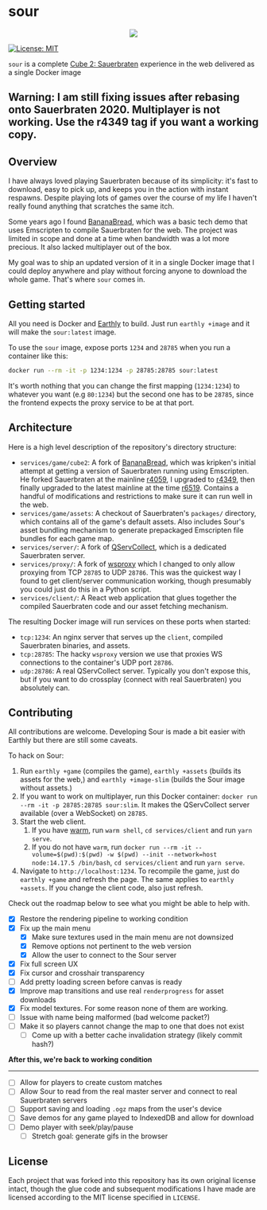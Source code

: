 # sour
<p align="center">
  <img src="gh-assets/header.gif">
</p>

[![License:
MIT](https://img.shields.io/badge/License-MIT-yellow.svg)](https://opensource.org/licenses/MIT)

`sour` is a complete [Cube 2: Sauerbraten](http://sauerbraten.org/) experience in the web delivered as a single Docker image

## Warning: I am still fixing issues after rebasing onto Sauerbraten 2020. Multiplayer is not working. Use the r4349 tag if you want a working copy.

## Overview

I have always loved playing Sauerbraten because of its simplicity: it's fast to download, easy to pick up, and keeps you in the action with instant respawns. Despite playing lots of games over the course of my life I haven't really found anything that scratches the same itch.

Some years ago I found [BananaBread](https://github.com/kripken/BananaBread), which was a basic tech demo that uses Emscripten to compile Sauerbraten for the web. The project was limited in scope and done at a time when bandwidth was a lot more precious. It also lacked multiplayer out of the box.

My goal was to ship an updated version of it in a single Docker image that I could deploy anywhere and play without forcing anyone to download the whole game. That's where `sour` comes in.

## Getting started

All you need is Docker and [Earthly](https://earthly.dev/) to build. Just run `earthly +image` and it will make the `sour:latest` image.

To use the `sour` image, expose ports `1234` and `28785` when you run a container like this:

```bash
docker run --rm -it -p 1234:1234 -p 28785:28785 sour:latest
```

It's worth nothing that you can change the first mapping (`1234:1234`) to whatever you want (e.g `80:1234`) but the second one has to be `28785`, since the frontend expects the proxy service to be at that port.

## Architecture

Here is a high level description of the repository's directory structure:
* `services/game/cube2`: A fork of [BananaBread](https://github.com/kripken/BananaBread), which was kripken's initial attempt at getting a version of Sauerbraten running using Emscripten. He forked Sauerbraten at the mainline [r4059](https://sourceforge.net/p/sauerbraten/code/4059), I upgraded to [r4349](https://sourceforge.net/p/sauerbraten/code/4349), then finally upgraded to the latest mainline at the time [r6519](https://sourceforge.net/p/sauerbraten/code/6519). Contains a handful of modifications and restrictions to make sure it can run well in the web.
* `services/game/assets`: A checkout of Sauerbraten's `packages/` directory, which contains all of the game's default assets. Also includes Sour's asset bundling mechanism to generate prepackaged Emscripten file bundles for each game map.
* `services/server/`: A fork of [QServCollect](https://github.com/deathstar/QServCollect), which is a dedicated Sauerbraten server.
* `services/proxy/`: A fork of [wsproxy](https://github.com/FWGS/wsproxy) which I changed to only allow proxying from TCP `28785` to UDP `28786`. This was the quickest way I found to get client/server communication working, though presumably you could just do this in a Python script.
* `services/client/`: A React web application that glues together the compiled Sauerbraten code and our asset fetching mechanism.

The resulting Docker image will run services on these ports when started:
* `tcp:1234`: An nginx server that serves up the `client`, compiled Sauerbraten binaries, and assets.
* `tcp:28785`: The hacky `wsproxy` version we use that proxies WS connections to the container's UDP port `28786`.
* `udp:28786`: A real QServCollect server. Typically you don't expose this, but if you want to do crossplay (connect with real Sauerbraten) you absolutely can.

## Contributing

All contributions are welcome. Developing Sour is made a bit easier with Earthly but there are still some caveats.

To hack on Sour:
1. Run `earthly +game` (compiles the game), `earthly +assets` (builds its assets for the web,) and `earthly +image-slim` (builds the Sour image without assets.)
2. If you want to work on multiplayer, run this Docker container: `docker run --rm -it -p 28785:28785 sour:slim`. It makes the QServCollect server available (over a WebSocket) on `28785`.
3. Start the web client.
    1. If you have [warm](https://github.com/cfoust/warm/blob/master/warm), run `warm shell`, `cd services/client` and run `yarn serve`.
    2. If you do not have `warm`, run `docker run --rm -it --volume=$(pwd):$(pwd) -w $(pwd) --init --network=host node:14.17.5 /bin/bash`, `cd services/client` and run `yarn serve`.
4. Navigate to `http://localhost:1234`. To recompile the game, just do `earthly +game` and refresh the page. The same applies to `earthly +assets`. If you change the client code, also just refresh.

Check out the roadmap below to see what you might be able to help with.

* [X] Restore the rendering pipeline to working condition
* [X] Fix up the main menu
  * [X] Make sure textures used in the main menu are not downsized
  * [X] Remove options not pertinent to the web version
  * [X] Allow the user to connect to the Sour server
* [X] Fix full screen UX
* [X] Fix cursor and crosshair transparency
* [ ] Add pretty loading screen before canvas is ready
* [X] Improve map transitions and use real `renderprogress` for asset downloads
* [X] Fix model textures. For some reason none of them are working.
* [ ] Issue with name being malformed (bad welcome packet?)
* [ ] Make it so players cannot change the map to one that does not exist
  * [ ] Come up with a better cache invalidation strategy (likely commit hash?)

**After this, we're back to working condition**

---

* [ ] Allow for players to create custom matches
* [ ] Allow Sour to read from the real master server and connect to real Sauerbraten servers
* [ ] Support saving and loading `.ogz` maps from the user's device
* [ ] Save demos for any game played to IndexedDB and allow for download
* [ ] Demo player with seek/play/pause
  * [ ] Stretch goal: generate gifs in the browser

## License

Each project that was forked into this repository has its own original license intact, though the glue code and subsequent modifications I have made are licensed according to the MIT license specified in `LICENSE`.
